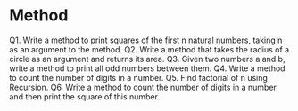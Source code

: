 # Method
Q1. Write a method to print squares of the first n natural numbers, taking n as an argument to the method.
Q2. Write a method that takes the radius of a circle as an argument and returns its area.
Q3. Given two numbers a and b, write a method to print all odd numbers between them.
Q4. Write a method to count the number of digits in a number.
Q5. Find factorial of n using Recursion.
Q6. Write a method to count the number of digits in a number and then print the square of this number.
